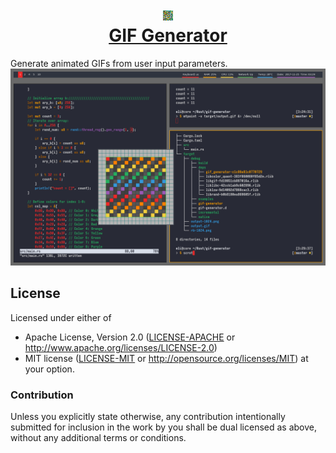 <h1 align="center">
  <img src="https://github.com/eliheuer/gif-generator/raw/master/doc/img/output.gif">
  <br>
  <a href="https://github.com/eliheuer/gif-generator">GIF Generator</a>
</h1>

Generate animated GIFs from user input parameters.
![gif-generator screenshot](/doc/img/linux-screenshot.png?raw=true)

## License

Licensed under either of
 * Apache License, Version 2.0 ([LICENSE-APACHE](LICENSE-APACHE) or http://www.apache.org/licenses/LICENSE-2.0)
 * MIT license ([LICENSE-MIT](LICENSE-MIT) or http://opensource.org/licenses/MIT)
at your option.

### Contribution

Unless you explicitly state otherwise, any contribution intentionally submitted
for inclusion in the work by you shall be dual licensed as above, without any
additional terms or conditions.
